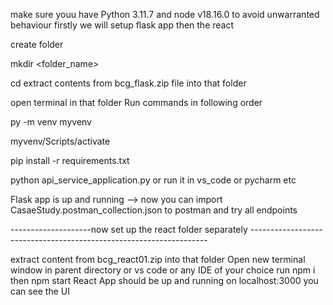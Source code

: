 make sure youu have Python 3.11.7 and node v18.16.0 to avoid unwarranted behaviour
firstly we will setup flask app then the react


create folder 

mkdir <folder_name>

cd <folder name>
extract contents from bcg_flask.zip file into that folder

open terminal in that folder 
Run commands in following order


py -m venv myvenv

myvenv/Scripts/activate


pip install -r requirements.txt

python api_service_application.py or run it in vs_code or pycharm etc

Flask app is up and running -->
now you can import CasaeStudy.postman_collection.json to postman and try all endpoints

--------------------now set up the react folder separately -------------------------------------------------------------------

extract content from bcg_react01.zip into that folder
Open new terminal window in  parent directory or vs code or any IDE of your choice
run npm i
then npm  start
React App should be up and running on localhost:3000
you can see the UI





